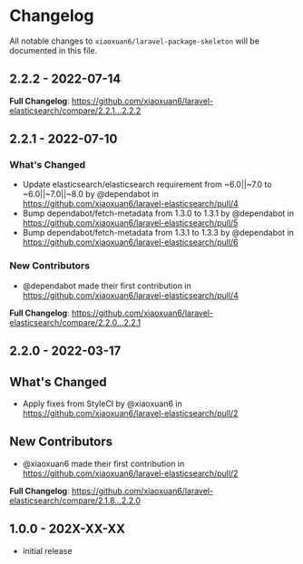 # Changelog

All notable changes to `xiaoxuan6/laravel-package-skeleton` will be documented in this file.

## 2.2.2 - 2022-07-14

**Full Changelog**: https://github.com/xiaoxuan6/laravel-elasticsearch/compare/2.2.1...2.2.2

## 2.2.1 - 2022-07-10

### What's Changed

- Update elasticsearch/elasticsearch requirement from ~6.0||~7.0 to ~6.0||~7.0||~8.0 by @dependabot in https://github.com/xiaoxuan6/laravel-elasticsearch/pull/4
- Bump dependabot/fetch-metadata from 1.3.0 to 1.3.1 by @dependabot in https://github.com/xiaoxuan6/laravel-elasticsearch/pull/5
- Bump dependabot/fetch-metadata from 1.3.1 to 1.3.3 by @dependabot in https://github.com/xiaoxuan6/laravel-elasticsearch/pull/6

### New Contributors

- @dependabot made their first contribution in https://github.com/xiaoxuan6/laravel-elasticsearch/pull/4

**Full Changelog**: https://github.com/xiaoxuan6/laravel-elasticsearch/compare/2.2.0...2.2.1

## 2.2.0 - 2022-03-17

## What's Changed

- Apply fixes from StyleCI by @xiaoxuan6 in https://github.com/xiaoxuan6/laravel-elasticsearch/pull/2

## New Contributors

- @xiaoxuan6 made their first contribution in https://github.com/xiaoxuan6/laravel-elasticsearch/pull/2

**Full Changelog**: https://github.com/xiaoxuan6/laravel-elasticsearch/compare/2.1.8...2.2.0

## 1.0.0 - 202X-XX-XX

- initial release
